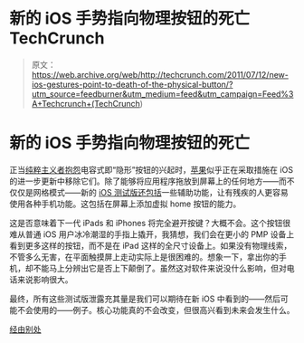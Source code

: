 # 新的 iOS 手势指向物理按钮的死亡 TechCrunch

> 原文：<https://web.archive.org/web/http://techcrunch.com/2011/07/12/new-ios-gestures-point-to-death-of-the-physical-button/?utm_source=feedburner&utm_medium=feed&utm_campaign=Feed%3A+Techcrunch+(TechCrunch>)

# 新的 iOS 手势指向物理按钮的死亡

正当[纯粹主义者抱怨](https://web.archive.org/web/20230203122916/http://designdare.com/the-capacitive-button-cult-must-be-stopped)电容式即“隐形”按钮的兴起时，[苹果](https://web.archive.org/web/20230203122916/https://techcrunch.com/tag/apple)似乎正在采取措施在 iOS 的进一步更新中移除它们。除了能够将应用程序拖放到屏幕上的任何地方——而不仅仅是网格模式——新的 [iOS 测试版还包括](https://web.archive.org/web/20230203122916/http://9to5mac.com/2011/07/11/ios-5-for-ipad-features-gesture-based-control-panel-that-replaces-hardware-buttons/)一些辅助功能，让有残疾的人更容易使用各种手机功能。这包括在屏幕上添加虚拟 home 按钮的能力。

这是否意味着下一代 iPads 和 iPhones 将完全避开按键？大概不会。这个按钮很难从普通 iOS 用户冰冷潮湿的手指上撬开，我猜想，我们会在更小的 PMP 设备上看到更多这样的按钮，而不是在 iPad 这样的全尺寸设备上。如果没有物理线索，不管多么无害，在平面触摸屏上走动实际上是很困难的。想象一下，拿出你的手机，却不能马上分辨出它是否上下颠倒了。虽然这对软件来说没什么影响，但对电话来说影响很大。

最终，所有这些测试版泄露充其量是我们可以期待在新 iOS 中看到的——然后可能不会使用的——例子。核心功能真的不会改变，但很高兴看到未来会发生什么。

[经由别处](https://web.archive.org/web/20230203122916/http://translate.googleusercontent.com/translate_c?hl=en&ie=UTF8&prev=_t&rurl=translate.google.com&sl=fr&tl=en&twu=1&u=http://www.nowhereelse.fr/bouton-home-tactile-expose-iphone-5-ios-5-48732/&usg=ALkJrhj23-KbtZeR9LBIpJA0Ly2LopKJdg)